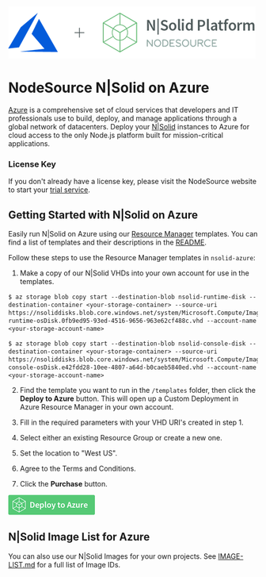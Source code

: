 ![N|Solid](/images/nsolid-azure.png)

# NodeSource N|Solid on Azure

[Azure](https://azure.microsoft.com/en-us/?v=18.07a) is a comprehensive set of cloud services that developers and IT professionals use to build, deploy, and manage applications through a global network of datacenters. Deploy your [N|Solid](https://nodesource.com/products/nsolid) instances to Azure for cloud access to the only Node.js platform built for mission-critical applications.

### License Key
If you don't already have a license key, please visit the NodeSource website to start your [trial service](https://pages.nodesource.com/nsolid-free-trial.html).

## Getting Started with N|Solid on Azure

Easily run N|Solid on Azure using our [Resource Manager](https://docs.microsoft.com/en-us/azure/azure-resource-manager/resource-group-portal) templates. You can find a list of templates and their descriptions in the [README](/templates/README.md).

Follow these steps to use the Resource Manager templates in `nsolid-azure`:

1. Make a copy of our N|Solid VHDs into your own account for use in the templates.

```
$ az storage blob copy start --destination-blob nsolid-runtime-disk --destination-container <your-storage-container> --source-uri https://nsoliddisks.blob.core.windows.net/system/Microsoft.Compute/Images/nsolid/4.3.0-runtime-osDisk.0fb9ed95-93ed-4516-9656-963e62cf488c.vhd --account-name <your-storage-account-name>
```

```
$ az storage blob copy start --destination-blob nsolid-console-disk --destination-container <your-storage-container> --source-uri https://nsoliddisks.blob.core.windows.net/system/Microsoft.Compute/Images/nsolid/4.3.0-console-osDisk.e42fdd28-10ee-4807-a64d-b0caeb5840ed.vhd --account-name <your-storage-account-name>
```

2. Find the template you want to run in the `/templates` folder, then click the **Deploy to Azure** button. This will open up a Custom Deployment in Azure Resource Manager in your own account.

3. Fill in the required parameters with your VHD URI's created in step 1.

4. Select either an existing Resource Group or create a new one.

5. Set the location to "West US".

6. Agree to the Terms and Conditions.

7. Click the **Purchase** button.

[![Launch ARM Template](/images/deploy-to-azure.png)](https://portal.azure.com/#create/Microsoft.Template/uri/https%3A%2F%2Fnodesourcearmtemplates.blob.core.windows.net%2Fpublic%2Fnsolid-quick-start.json)

## N|Solid Image List for Azure

You can also use our N|Solid Images for your own projects. See [IMAGE-LIST.md](IMAGE-LIST.md) for a full list of Image IDs.
